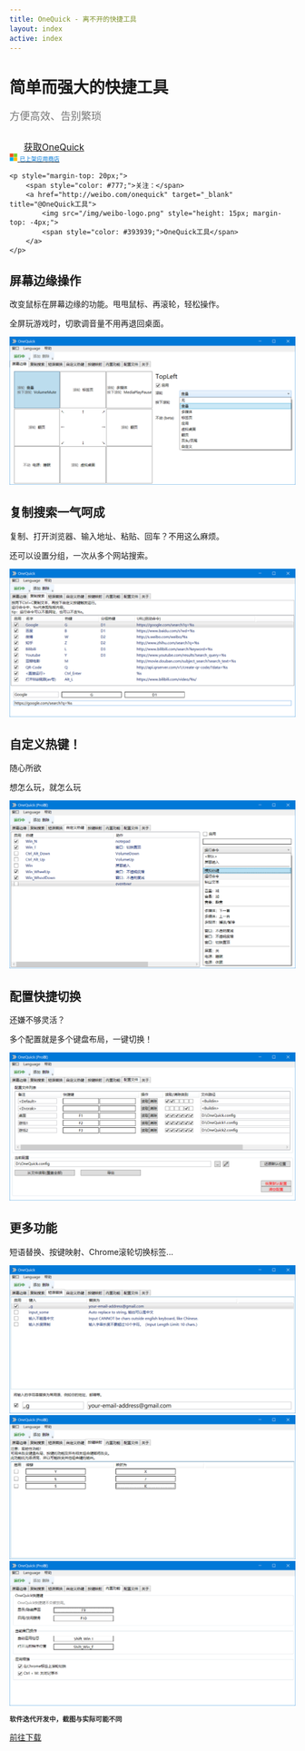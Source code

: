 ```yaml
---
title: OneQuick - 离不开的快捷工具
layout: index
active: index
---
```

<div style="margin-top: 10px;"></div>

<h1 class="text-center">简单而强大的快捷工具</h1>
<div class="text-center" style="font-size: 18px; color: #777; margin-top: 15px;">方便高效、告别繁琐</div>

<div class="text-center" style="margin-top: 30px; margin-bottom: 10px;">
	<a href="/download">
		<span class="btn btn-primary ms-store-dl" style="font-size: 16px; padding: 6px 25px;">
			获取OneQuick
		</span>
		<br>
		<span style="margin-top: 3px;">
			<img src="/img/ms-logo.png" style="height: 14px;">
			<span style="font-size: 10px; color: #0078d7;">已上架应用商店</span>
		</span>
	</a>

	<p style="margin-top: 20px;">
		<span style="color: #777;">关注：</span>
		<a href="http://weibo.com/onequick" target="_blank" title="@OneQuick工具">
			<img src="/img/weibo-logo.png" style="height: 15px; margin-top: -4px;">
			<span style="color: #393939;">OneQuick工具</span>
		</a>
	</p>
</div>


<div class="desc-section">
	<h2>屏幕边缘操作</h2>
	<p>改变鼠标在屏幕边缘的功能。甩甩鼠标、再滚轮，轻松操作。</p>
	<p>全屏玩游戏时，切歌调音量不用再退回桌面。</p>
	<center><img src="/img/cn1screenborder.png"></center>
</div>


<div class="desc-section">
	<h2>复制搜索一气呵成</h2>
	<p>复制、打开浏览器、输入地址、粘贴、回车？不用这么麻烦。</p>
	<p>还可以设置分组，一次从多个网站搜索。</p>
	<center><img src="/img/cn2copysearch.png"></center>
</div>


<div class="desc-section">
	<h2>自定义热键！</h2>
	<p>随心所欲</p>
	<p>想怎么玩，就怎么玩</p>
	<center><img src="/img/cn4custom.png"></center>
</div>


<div class="desc-section">
	<h2>配置快捷切换</h2>
	<p>还嫌不够灵活？</p>
	<p>多个配置就是多个键盘布局，一键切换！</p>
	<center><img src="/img/cn7config.png"></center>
</div>


<div class="desc-section">
	<h2>更多功能</h2>
	<p>短语替换、按键映射、Chrome滚轮切换标签...</p>
	<center>
		<img src="/img/cn3rep.png">
		<img src="/img/cn5map.png">
		<img src="/img/cn6buildin.png">
	</center>
</div>


<div class="desc-section">
	<p style="font-size: smaller;
    	font-weight: 700;
    	color: #000000d9;">
		软件迭代开发中，截图与实际可能不同
	</p>
	<p style="color: black;">
		<a href="/download">前往下载</a>
	</p>
</div>

<br>
<br>